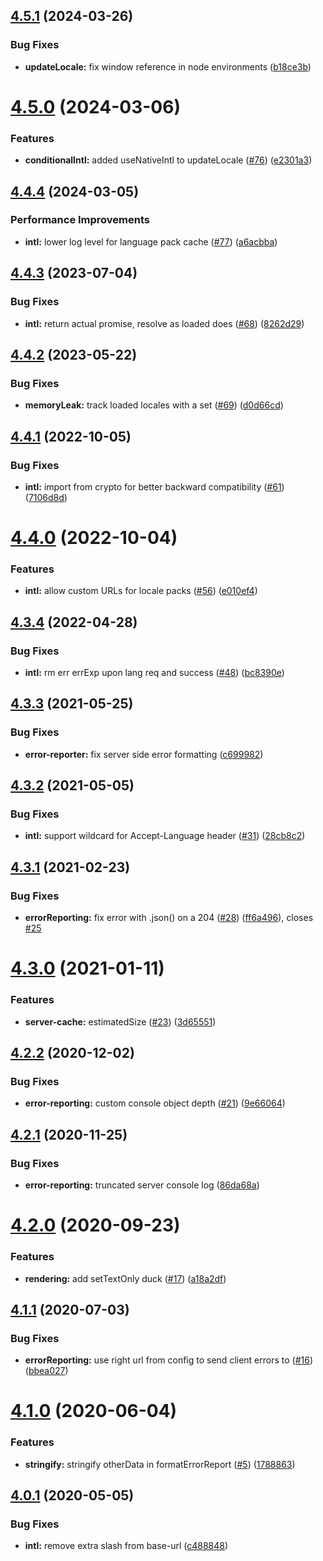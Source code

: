 ## [4.5.1](https://github.com/americanexpress/one-app-ducks/compare/v4.5.0...v4.5.1) (2024-03-26)


### Bug Fixes

* **updateLocale:** fix window reference in node environments ([b18ce3b](https://github.com/americanexpress/one-app-ducks/commit/b18ce3bc9b95f94a40cdcbcbaa50a3c4624691a8))

# [4.5.0](https://github.com/americanexpress/one-app-ducks/compare/v4.4.4...v4.5.0) (2024-03-06)


### Features

* **conditionalIntl:** added useNativeIntl to updateLocale ([#76](https://github.com/americanexpress/one-app-ducks/issues/76)) ([e2301a3](https://github.com/americanexpress/one-app-ducks/commit/e2301a33a32defcd18554817fc45294338019f61))

## [4.4.4](https://github.com/americanexpress/one-app-ducks/compare/v4.4.3...v4.4.4) (2024-03-05)


### Performance Improvements

* **intl:** lower log level for language pack cache ([#77](https://github.com/americanexpress/one-app-ducks/issues/77)) ([a6acbba](https://github.com/americanexpress/one-app-ducks/commit/a6acbbaf048bcedea97ab59a2a89fa0c6d43d935))

## [4.4.3](https://github.com/americanexpress/one-app-ducks/compare/v4.4.2...v4.4.3) (2023-07-04)


### Bug Fixes

* **intl:** return actual promise, resolve as loaded does ([#68](https://github.com/americanexpress/one-app-ducks/issues/68)) ([8262d29](https://github.com/americanexpress/one-app-ducks/commit/8262d2967622e11d8689a34e68dd9c339b622182))

## [4.4.2](https://github.com/americanexpress/one-app-ducks/compare/v4.4.1...v4.4.2) (2023-05-22)


### Bug Fixes

* **memoryLeak:** track loaded locales with a set ([#69](https://github.com/americanexpress/one-app-ducks/issues/69)) ([d0d66cd](https://github.com/americanexpress/one-app-ducks/commit/d0d66cd6a2911a551332355416aa7d0b267b6bb2))

## [4.4.1](https://github.com/americanexpress/one-app-ducks/compare/v4.4.0...v4.4.1) (2022-10-05)


### Bug Fixes

* **intl:** import from crypto for better backward compatibility ([#61](https://github.com/americanexpress/one-app-ducks/issues/61)) ([7106d8d](https://github.com/americanexpress/one-app-ducks/commit/7106d8d2806f6eb8d360c0c3d50790506e299b1f))

# [4.4.0](https://github.com/americanexpress/one-app-ducks/compare/v4.3.4...v4.4.0) (2022-10-04)


### Features

* **intl:** allow custom URLs for locale packs ([#56](https://github.com/americanexpress/one-app-ducks/issues/56)) ([e010ef4](https://github.com/americanexpress/one-app-ducks/commit/e010ef44396c95bb96f40448502bdb1d0d2ed32b))

## [4.3.4](https://github.com/americanexpress/one-app-ducks/compare/v4.3.3...v4.3.4) (2022-04-28)


### Bug Fixes

* **intl:** rm err errExp upon lang req and success ([#48](https://github.com/americanexpress/one-app-ducks/issues/48)) ([bc8390e](https://github.com/americanexpress/one-app-ducks/commit/bc8390e99f12d3b3fee7ff7c484832af1c49844a))

## [4.3.3](https://github.com/americanexpress/one-app-ducks/compare/v4.3.2...v4.3.3) (2021-05-25)


### Bug Fixes

* **error-reporter:** fix server side error formatting ([c699982](https://github.com/americanexpress/one-app-ducks/commit/c699982be9bbe44ada4a75b17ec906671450ad70))

## [4.3.2](https://github.com/americanexpress/one-app-ducks/compare/v4.3.1...v4.3.2) (2021-05-05)


### Bug Fixes

* **intl:** support wildcard for Accept-Language header ([#31](https://github.com/americanexpress/one-app-ducks/issues/31)) ([28cb8c2](https://github.com/americanexpress/one-app-ducks/commit/28cb8c2ccbc2403f571005644a2850ad70f4378c))

## [4.3.1](https://github.com/americanexpress/one-app-ducks/compare/v4.3.0...v4.3.1) (2021-02-23)


### Bug Fixes

* **errorReporting:** fix error with .json() on a 204 ([#28](https://github.com/americanexpress/one-app-ducks/issues/28)) ([ff6a496](https://github.com/americanexpress/one-app-ducks/commit/ff6a49600f5307665ba006d535a0b5fd1937c660)), closes [#25](https://github.com/americanexpress/one-app-ducks/issues/25)

# [4.3.0](https://github.com/americanexpress/one-app-ducks/compare/v4.2.2...v4.3.0) (2021-01-11)


### Features

* **server-cache:** estimatedSize ([#23](https://github.com/americanexpress/one-app-ducks/issues/23)) ([3d65551](https://github.com/americanexpress/one-app-ducks/commit/3d65551ff3b96bd729f629061ef9c831f764f67c))

## [4.2.2](https://github.com/americanexpress/one-app-ducks/compare/v4.2.1...v4.2.2) (2020-12-02)


### Bug Fixes

* **error-reporting:** custom console object depth ([#21](https://github.com/americanexpress/one-app-ducks/issues/21)) ([9e66064](https://github.com/americanexpress/one-app-ducks/commit/9e660647193c6f284bf3325419e747fa619b5b39))

## [4.2.1](https://github.com/americanexpress/one-app-ducks/compare/v4.2.0...v4.2.1) (2020-11-25)


### Bug Fixes

* **error-reporting:** truncated server console log ([86da68a](https://github.com/americanexpress/one-app-ducks/commit/86da68a2d6757a103690cf1b358c5611f2b31bad))

# [4.2.0](https://github.com/americanexpress/one-app-ducks/compare/v4.1.1...v4.2.0) (2020-09-23)


### Features

* **rendering:** add setTextOnly duck ([#17](https://github.com/americanexpress/one-app-ducks/issues/17)) ([a18a2df](https://github.com/americanexpress/one-app-ducks/commit/a18a2dfdbad65da68f0acd449b5cc8fa6760af96))

## [4.1.1](https://github.com/americanexpress/one-app-ducks/compare/v4.1.0...v4.1.1) (2020-07-03)


### Bug Fixes

* **errorReporting:** use right url from config to send client errors to ([#16](https://github.com/americanexpress/one-app-ducks/issues/16)) ([bbea027](https://github.com/americanexpress/one-app-ducks/commit/bbea027e5c08451899398f7edaf05cbea78ec7f3))

# [4.1.0](https://github.com/americanexpress/one-app-ducks/compare/v4.0.1...v4.1.0) (2020-06-04)


### Features

* **stringify:** stringify otherData in formatErrorReport ([#5](https://github.com/americanexpress/one-app-ducks/issues/5)) ([1788863](https://github.com/americanexpress/one-app-ducks/commit/1788863bd43531fe3af5bb4830a264821cb28912))

## [4.0.1](https://github.com/americanexpress/one-app-ducks/compare/v4.0.0...v4.0.1) (2020-05-05)


### Bug Fixes

* **intl:** remove extra slash from base-url ([c488848](https://github.com/americanexpress/one-app-ducks/commit/c488848dffba249f1d8e9e80be0d5f924403485d))
